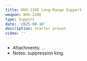```yaml
---
title: NVO-228E Long-Range Support
weapon: NVO-228E
type: Support
date: '2025-08-10'
description: Starter preset
video: ''
---
```


- Attachments: ...
- Notes: suppression king.
